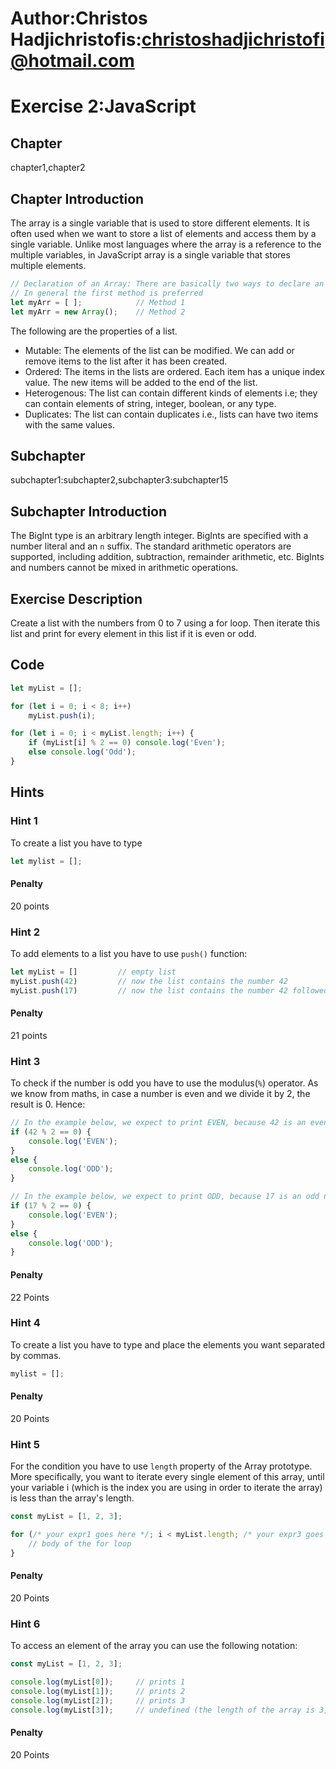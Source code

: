 # Author:Christos Hadjichristofis:christoshadjichristofi@hotmail.com 

# Exercise 2:JavaScript

## Chapter
chapter1,chapter2

## Chapter Introduction
The array is a single variable that is used to store different elements. It is often used when we want to store a list of elements and access them by a single variable. Unlike most languages where the array is a reference to the multiple variables, in JavaScript array is a single variable that stores multiple elements.

```js
// Declaration of an Array: There are basically two ways to declare an array.
// In general the first method is preferred
let myArr = [ ];            // Method 1
let myArr = new Array();    // Method 2
```

The following are the properties of a list.

- Mutable: The elements of the list can be modified. We can add or remove items to the list after it has been created.
- Ordered: The items in the lists are ordered. Each item has a unique index value. The new items will be added to the end of the list.
- Heterogenous: The list can contain different kinds of elements i.e; they can contain elements of string, integer, boolean, or any type.
- Duplicates: The list can contain duplicates i.e., lists can have two items with the same values.

## Subchapter
subchapter1:subchapter2,subchapter3:subchapter15 

## Subchapter Introduction
The BigInt type is an arbitrary length integer. BigInts are specified with a number literal and an `n` suffix. The standard arithmetic operators are supported, including addition, subtraction, remainder arithmetic, etc. BigInts and numbers cannot be mixed in arithmetic operations.

## Exercise Description
Create a list with the numbers from 0 to 7 using a for loop. Then iterate this list and print for every element in this list if it is even or odd.

## Code
```js
let myList = [];

for (let i = 0; i < 8; i++)
    myList.push(i);

for (let i = 0; i < myList.length; i++) {
    if (myList[i] % 2 == 0) console.log('Even');
    else console.log('Odd');
}
```

## Hints

### Hint 1
To create a list you have to type
```js
let mylist = [];
```
#### Penalty
20 points

### Hint 2
To add elements to a list you have to use `push()` function:

```js
let myList = []         // empty list
myList.push(42)         // now the list contains the number 42
myList.push(17)         // now the list contains the number 42 followed by 17 -> [42, 17]
```
#### Penalty
21 points

### Hint 3
To check if the number is odd you have to use the modulus(`%`) operator. As we know from maths, in case a number is even and we divide it by 2, the result is 0. Hence:
```js
// In the example below, we expect to print EVEN, because 42 is an even number and when divided by 2 the result is 0
if (42 % 2 == 0) {
    console.log('EVEN');
}
else {
    console.log('ODD');
}

// In the example below, we expect to print ODD, because 17 is an odd number and when divided by 2 the result is 0
if (17 % 2 == 0) {
    console.log('EVEN');
}
else {
    console.log('ODD');
}
```

#### Penalty
22 Points

### Hint 4
To create a list you have to type and place the elements you want separated by commas.

```js
mylist = [];
```

#### Penalty
20 Points

### Hint 5
For the condition you have to use `length` property of the Array prototype. More specifically, you want to iterate every single element of this array, until your variable i (which is the index you are using in order to iterate the array) is less than the array's length.

```js
const myList = [1, 2, 3];

for (/* your expr1 goes here */; i < myList.length; /* your expr3 goes here */) {
    // body of the for loop
}
```

#### Penalty
20 Points

### Hint 6
To access an element of the array you can use the following notation:

```js
const myList = [1, 2, 3];

console.log(myList[0]);     // prints 1
console.log(myList[1]);     // prints 2
console.log(myList[2]);     // prints 3
console.log(myList[3]);     // undefined (the length of the array is 3, so you can access the elements of position 0 to 2)
```

#### Penalty
20 Points